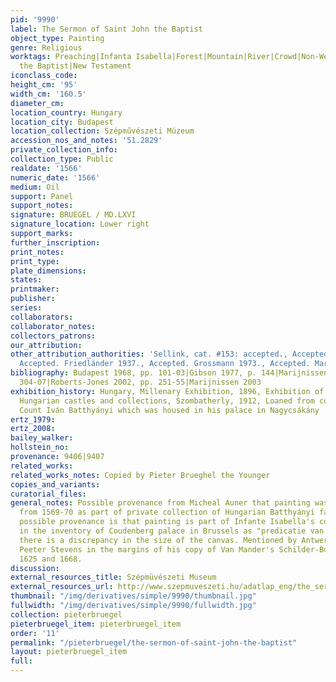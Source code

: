 ```yaml
---
pid: '9990'
label: The Sermon of Saint John the Baptist
object_type: Painting
genre: Religious
worktags: Preaching|Infanta Isabella|Forest|Mountain|River|Crowd|Non-Westerners|John
  the Baptist|New Testament
iconclass_code:
height_cm: '95'
width_cm: '160.5'
diameter_cm:
location_country: Hungary
location_city: Budapest
location_collection: Szépművészeti Múzeum
accession_nos_and_notes: '51.2829'
private_collection_info:
collection_type: Public
realdate: '1566'
numeric_date: '1566'
medium: Oil
support: Panel
support_notes:
signature: BRUEGEL / MD.LXVI
signature_location: Lower right
support_marks:
further_inscription:
print_notes:
print_type:
plate_dimensions:
states:
printmaker:
publisher:
series:
collaborators:
collaborator_notes:
collectors_patrons:
our_attribution:
other_attribution_authorities: 'Sellink, cat. #153: accepted., Accepted. Tolnay 1935.,
  Accepted. Friedländer 1937., Accepted. Grossmann 1973., Accepted. Marijnissen 1988.'
bibliography: Budapest 1968, pp. 101-03|Gibson 1977, p. 144|Marijnissen 1988, pp.
  304-07|Roberts-Jones 2002, pp. 251-55|Marijnissen 2003
exhibition_history: Hungary, Millenary Exhibition, 1896, Exhibition of Art from private
  Hungarian castles and collections, Szombatherly, 1912, Loaned from collection of
  Count Iván Batthyányi which was housed in his palace in Nagycsákány
ertz_1979:
ertz_2008:
bailey_walker:
hollstein_no:
provenance: 9406|9407
related_works:
related_works_notes: Copied by Pieter Brueghel the Younger
copies_and_variants:
curatorial_files:
general_notes: Possible provenance from Micheal Auner that painting was in Hungary
  from 1569-70 as part of private collection of Hungarian Batthyányi family. Another
  possible provenance is that painting is part of Infante Isabella's collection, mentioned
  in the inventory of Coudenberg palace in Brussels as "predicatie van St Jan"; however,
  there is a discrepancy in the size of the canvas. Mentioned by Antwerp art collector
  Peeter Stevens in the margins of his copy of Van Mander's Schilder-Boeck, between
  1625 and 1668.
discussion:
external_resources_title: Szépmüvészeti Museum
external_resources_url: http://www.szepmuveszeti.hu/adatlap_eng/the_sermon_of_saint_john_9633
thumbnail: "/img/derivatives/simple/9990/thumbnail.jpg"
fullwidth: "/img/derivatives/simple/9990/fullwidth.jpg"
collection: pieterbruegel
pieterbruegel_item: pieterbruegel_item
order: '11'
permalink: "/pieterbruegel/the-sermon-of-saint-john-the-baptist"
layout: pieterbruegel_item
full:
---
```

